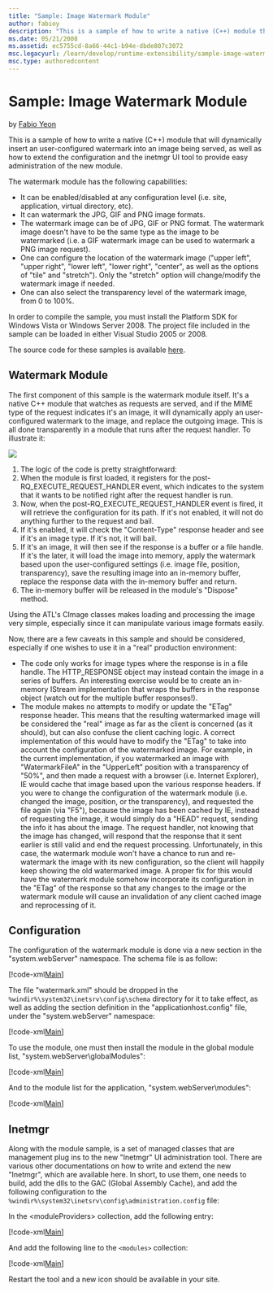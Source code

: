 ```yaml
---
title: "Sample: Image Watermark Module"
author: fabioy
description: "This is a sample of how to write a native (C++) module that will dynamically insert an user-configured watermark into an image being served, as well as how t..."
ms.date: 05/21/2008
ms.assetid: ec5755cd-8a66-44c1-b94e-dbde807c3072
msc.legacyurl: /learn/develop/runtime-extensibility/sample-image-watermark-module
msc.type: authoredcontent
---
```

Sample: Image Watermark Module
====================
by [Fabio Yeon](https://github.com/fabioy)

This is a sample of how to write a native (C++) module that will dynamically insert an user-configured watermark into an image being served, as well as how to extend the configuration and the inetmgr UI tool to provide easy administration of the new module.

The watermark module has the following capabilities:

- It can be enabled/disabled at any configuration level (i.e. site, application, virtual directory, etc).
- It can watermark the JPG, GIF and PNG image formats.
- The watermark image can be of JPG, GIF or PNG format. The watermark image doesn't have to be the same type as the image to be watermarked (i.e. a GIF watermark image can be used to watermark a PNG image request).
- One can configure the location of the watermark image ("upper left", "upper right", "lower left", "lower right", "center", as well as the options of "tile" and "stretch"). Only the "stretch" option will change/modify the watermark image if needed.
- One can also select the transparency level of the watermark image, from 0 to 100%.

In order to compile the sample, you must install the Platform SDK for Windows Vista or Windows Server 2008. The project file included in the sample can be loaded in either Visual Studio 2005 or 2008.

The source code for these samples is available [here](sample-image-watermark-module/_static/sample-image-watermark-module-455-nativewatermarkmodule1.zip).

## Watermark Module

The first component of this sample is the watermark module itself. It's a native C++ module that watches as requests are served, and if the MIME type of the request indicates it's an image, it will dynamically apply an user-configured watermark to the image, and replace the outgoing image. This is all done transparently in a module that runs after the request handler. To illustrate it:

[![](sample-image-watermark-module/_static/image3.jpg)](sample-image-watermark-module/_static/image1.jpg)

1. The logic of the code is pretty straightforward:
2. When the module is first loaded, it registers for the post-RQ\_EXECUTE\_REQUEST\_HANDLER event, which indicates to the system that it wants to be notified right after the request handler is run.
3. Now, when the post-RQ\_EXECUTE\_REQUEST\_HANDLER event is fired, it will retrieve the configuration for its path. If it's not enabled, it will not do anything further to the request and bail.
4. If it's enabled, it will check the "Content-Type" response header and see if it's an image type. If it's not, it will bail.
5. If it's an image, it will then see if the response is a buffer or a file handle. If it's the later, it will load the image into memory, apply the watermark based upon the user-configured settings (i.e. image file, position, transparency), save the resulting image into an in-memory buffer, replace the response data with the in-memory buffer and return.
6. The in-memory buffer will be released in the module's "Dispose" method.

Using the ATL's CImage classes makes loading and processing the image very simple, especially since it can manipulate various image formats easily.

Now, there are a few caveats in this sample and should be considered, especially if one wishes to use it in a "real" production environment:

- The code only works for image types where the response is in a file handle. The HTTP\_RESPONSE object may instead contain the image in a series of buffers. An interesting exercise would be to create an in-memory IStream implementation that wraps the buffers in the response object (watch out for the multiple buffer responses!).
- The module makes no attempts to modify or update the "ETag" response header. This means that the resulting watermarked image will be considered the "real" image as far as the client is concerned (as it should), but can also confuse the client caching logic. A correct implementation of this would have to modify the "ETag" to take into account the configuration of the watermarked image. For example, in the current implementation, if you watermarked an image with "WatermarkFileA" in the "UpperLeft" position with a transparency of "50%", and then made a request with a browser (i.e. Internet Explorer), IE would cache that image based upon the various response headers. If you were to change the configuration of the watermark module (i.e. changed the image, position, or the transparency), and requested the file again (via "F5"), because the image has been cached by IE, instead of requesting the image, it would simply do a "HEAD" request, sending the info it has about the image. The request handler, not knowing that the image has changed, will respond that the response that it sent earlier is still valid and end the request processing. Unfortunately, in this case, the watermark module won't have a chance to run and re-watermark the image with its new configuration, so the client will happily keep showing the old watermarked image. A proper fix for this would have the watermark module somehow incorporate its configuration in the "ETag" of the response so that any changes to the image or the watermark module will cause an invalidation of any client cached image and reprocessing of it.

## Configuration

The configuration of the watermark module is done via a new section in the "system.webServer" namespace. The schema file is as follow:

[!code-xml[Main](sample-image-watermark-module/samples/sample1.xml)]

The file "watermark.xml" should be dropped in the `%windir%\system32\inetsrv\config\schema` directory for it to take effect, as well as adding the section definition in the "applicationhost.config" file, under the "system.webServer" namespace:

[!code-xml[Main](sample-image-watermark-module/samples/sample2.xml)]

To use the module, one must then install the module in the global module list, "system.webServer\globalModules":

[!code-xml[Main](sample-image-watermark-module/samples/sample3.xml)]

And to the module list for the application, "system.webServer\modules":

[!code-xml[Main](sample-image-watermark-module/samples/sample4.xml)]

## Inetmgr

Along with the module sample, is a set of managed classes that are management plug ins to the new "Inetmgr" UI administration tool. There are various other documentations on how to write and extend the new "Inetmgr", which are available here. In short, to use them, one needs to build, add the dlls to the GAC (Global Assembly Cache), and add the following configuration to the `%windir%\system32\inetsrv\config\administration.config` file:

In the &lt;moduleProviders&gt; collection, add the following entry:

[!code-xml[Main](sample-image-watermark-module/samples/sample5.xml)]

And add the following line to the `<modules>` collection:

[!code-xml[Main](sample-image-watermark-module/samples/sample6.xml)]

Restart the tool and a new icon should be available in your site.

